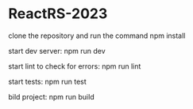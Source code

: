 # ReactRS-2023

clone the repository and run the command npm install

start dev server: npm run dev

start lint to check for errors: npm run lint

start tests: npm run test

bild project: npm run build
